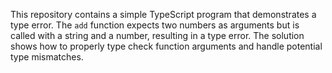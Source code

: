 This repository contains a simple TypeScript program that demonstrates a type error. The `add` function expects two numbers as arguments but is called with a string and a number, resulting in a type error.  The solution shows how to properly type check function arguments and handle potential type mismatches.